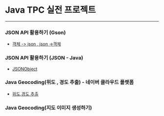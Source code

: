 # Java TPC 실전 프로젝트

************
### JSON API 활용하기 (Gson)


- [객체 -> json , json ->객체](리드미/Gson.md)


### JSON API 활용하기 (JSON - Java)

- [JSONObject](리드미/JSON.md)


### Java Geocoding(위도 , 경도 추출) - 네이버 클라우드 플랫폼

- [위도,경도 추출](src/main/java/Project01_D.java)


### Java Geocoding(지도 이미지 생성하기)